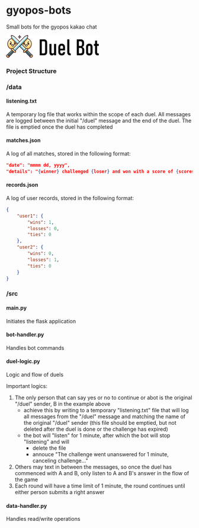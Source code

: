 # gyopos-bots
 Small bots for the gyopos kakao chat

<img src="./Duel Bot/assets/icon/duel-banner-transparent.png" alt="duel-transparent.png" width="250"/>

### Project Structure
### /data
#### listening.txt
A temporary log file that works within the scope of each duel. All messages are logged between the initial "/duel" message and the end of the duel. The file is emptied once the duel has completed
#### matches.json
A log of all matches, stored in the following format:
```json
"date": "mmmm dd, yyyy",
"details": "{winner} challenged {loser} and won with a score of {scores[winner]} to {scores[loser]}"
```
#### records.json
A log of user records, stored in the following format:
```json
{
    "user1": {
        "wins": 1,
        "losses": 0,
        "ties": 0
    },
    "user2": {
        "wins": 0,
        "losses": 1,
        "ties": 0
    }
}
```
### /src
#### main.py
Initiates the flask application
#### bot-handler.py
Handles bot commands
#### duel-logic.py
Logic and flow of duels

Important logics:
1. The only person that can say yes or no to continue or abot is the original "/duel" sender, B in the example above
    - achieve this by writing to a temporary "listening.txt" file that will log all messages from the "/duel" message and matching the name of the original "/duel" sender (this file should be emptied, but not deleted after the duel is done or the challenge has expired)
    - the bot will "listen" for 1 minute, after which the bot will stop "listening" and will
        - delete the file
        - annouce "The challenge went unanswered for 1 minute, canceling challenge..." 
2. Others may text in between the messages, so once the duel has commenced with A and B, only listen to A and B's answer in the flow of the game
3. Each round will have a time limit of 1 minute, the round continues until either person submits a right answer
#### data-handler.py
Handles read/write operations